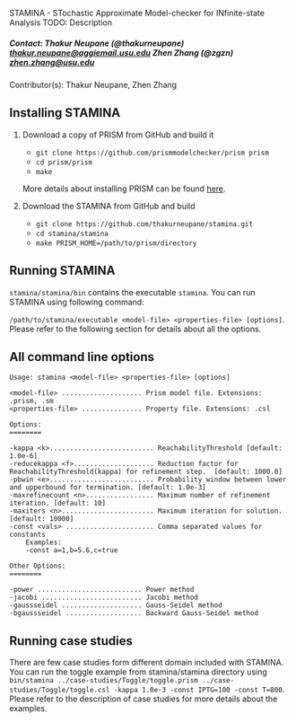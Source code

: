 STAMINA - STochastic Approximate Model-checker for INfinite-state Analysis
TODO: Description

##### Contact: Thakur Neupane (@thakurneupane) thakur.neupane@aggiemail.usu.edu Zhen Zhang (@zgzn) zhen.zhang@usu.edu
               

Contributor(s): Thakur Neupane, Zhen Zhang 

## Installing STAMINA

1. Download a copy of PRISM from GitHub and build it
  	* ``git clone https://github.com/prismmodelchecker/prism prism``
  	* ``cd prism/prism``
  	* ``make``

  	More details about installing PRISM can be found [here](http://www.prismmodelchecker.org/).

2. Download the STAMINA from GitHub and build 
  	* ``git clone https://github.com/thakurneupane/stamina.git``
  	* ``cd stamina/stamina``
  	* ``make PRISM_HOME=/path/to/prism/directory``

## Running STAMINA

``stamina/stamina/bin`` contains the executable ``stamina``. You can run STAMINA using following command: 

``/path/to/stamina/executable <model-file> <properties-file> [options]``. Please refer to the following section for details about all the options. 


## All command line options

```
Usage: stamina <model-file> <properties-file> [options]

<model-file> .................... Prism model file. Extensions: .prism, .sm
<properties-file> ............... Property file. Extensions: .csl

Options:
========

-kappa <k>.......................... ReachabilityThreshold [default: 1.0e-6]
-reducekappa <f>.................... Reduction factor for ReachabilityThreshold(kappa) for refinement step.  [default: 1000.0]
-pbwin <e>.......................... Probability window between lower and upperbound for termination. [default: 1.0e-3]
-maxrefinecount <n>................. Maximum number of refinement iteration. [default: 10]
-maxiters <n>....................... Maximum iteration for solution. [default: 10000]
-const <vals> ...................... Comma separated values for constants
	Examples:
	-const a=1,b=5.6,c=true

Other Options:
========

-power .......................... Power method
-jacobi ......................... Jacobi method
-gaussseidel .................... Gauss-Seidel method
-bgaussseidel ................... Backward Gauss-Seidel method
```

## Running case studies
There are few case studies form different domain included with STAMINA. You can run the toggle example from stamina/stamina directory using ``bin/stamina ../case-studies/Toggle/toggle.prism ../case-studies/Toggle/toggle.csl -kappa 1.0e-3 -const IPTG=100 -const T=800``. Please refer to the description of case studies for more details about the examples.
